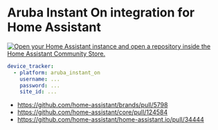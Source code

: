 # Aruba Instant On integration for Home Assistant

[![Open your Home Assistant instance and open a repository inside the Home Assistant Community Store.](https://my.home-assistant.io/badges/hacs_repository.svg)](https://my.home-assistant.io/redirect/hacs_repository/?owner=maxmouchet&repository=aruba-instant-on-home-assistant&category=integration)

```yaml
device_tracker:
  - platform: aruba_instant_on
    username: ...
    password: ...
    site_id: ...
```

- https://github.com/home-assistant/brands/pull/5798
- https://github.com/home-assistant/core/pull/124584
- https://github.com/home-assistant/home-assistant.io/pull/34444
